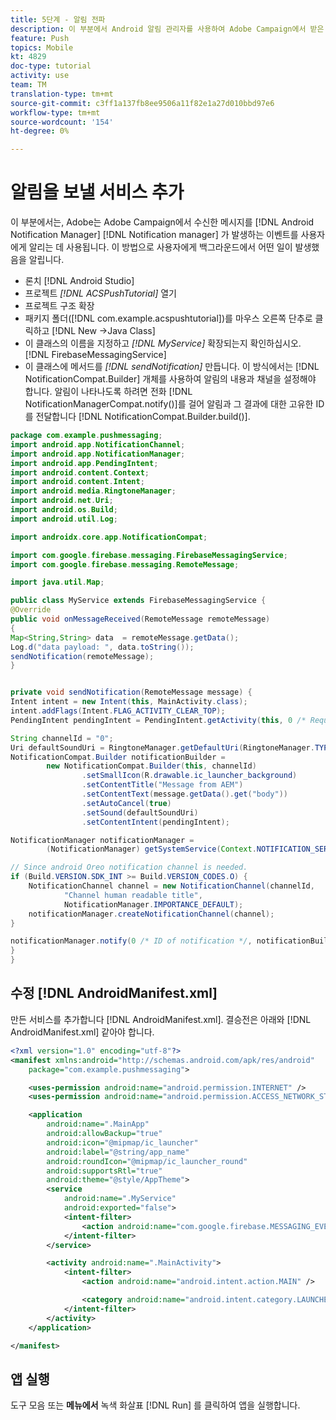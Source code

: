 ```yaml
---
title: 5단계 - 알림 전파
description: 이 부분에서 Android 알림 관리자를 사용하여 Adobe Campaign에서 받은 메시지를 전파합니다.Firebase
feature: Push
topics: Mobile
kt: 4829
doc-type: tutorial
activity: use
team: TM
translation-type: tm+mt
source-git-commit: c3ff1a137fb8ee9506a11f82e1a27d010bbd97e6
workflow-type: tm+mt
source-wordcount: '154'
ht-degree: 0%

---
```


# 알림을 보낼 서비스 추가

이 부분에서는, Adobe는 Adobe Campaign에서 수신한 메시지를 [!DNL Android Notification Manager] [!DNL Notification manager] 가 발생하는 이벤트를 사용자에게 알리는 데 사용됩니다.
이 방법으로 사용자에게 백그라운드에서 어떤 일이 발생했음을 알립니다.

* 론치 [!DNL Android Studio]
* 프로젝트 *[!DNL ACSPushTutorial]* 열기
* 프로젝트 구조 확장
* 패키지 폴더([!DNL com.example.acspushtutorial])를 마우스 오른쪽 단추로 클릭하고 [!DNL New ->Java Class]
* 이 클래스의 이름을 지정하고 *[!DNL MyService]* 확장되는지 확인하십시오. [!DNL FirebaseMessagingService]
* 이 클래스에 메서드를 *[!DNL sendNotification]* 만듭니다. 이 방식에서는 [!DNL NotificationCompat.Builder] 개체를 사용하여 알림의 내용과 채널을 설정해야 합니다. 알림이 나타나도록 하려면 전화 [!DNL NotificationManagerCompat.notify()]를 걸어 알림과 그 결과에 대한 고유한 ID를 전달합니다 [!DNL NotificationCompat.Builder.build()].

```java
package com.example.pushmessaging;
import android.app.NotificationChannel;
import android.app.NotificationManager;
import android.app.PendingIntent;
import android.content.Context;
import android.content.Intent;
import android.media.RingtoneManager;
import android.net.Uri;
import android.os.Build;
import android.util.Log;

import androidx.core.app.NotificationCompat;

import com.google.firebase.messaging.FirebaseMessagingService;
import com.google.firebase.messaging.RemoteMessage;

import java.util.Map;

public class MyService extends FirebaseMessagingService {
@Override
public void onMessageReceived(RemoteMessage remoteMessage)
{
Map<String,String> data  = remoteMessage.getData();
Log.d("data payload: ", data.toString());
sendNotification(remoteMessage);
}


private void sendNotification(RemoteMessage message) {
Intent intent = new Intent(this, MainActivity.class);
intent.addFlags(Intent.FLAG_ACTIVITY_CLEAR_TOP);
PendingIntent pendingIntent = PendingIntent.getActivity(this, 0 /* Request code */, intent, PendingIntent.FLAG_ONE_SHOT);

String channelId = "0";
Uri defaultSoundUri = RingtoneManager.getDefaultUri(RingtoneManager.TYPE_NOTIFICATION);
NotificationCompat.Builder notificationBuilder =
        new NotificationCompat.Builder(this, channelId)
                .setSmallIcon(R.drawable.ic_launcher_background)
                .setContentTitle("Message from AEM")
                .setContentText(message.getData().get("body"))
                .setAutoCancel(true)
                .setSound(defaultSoundUri)
                .setContentIntent(pendingIntent);

NotificationManager notificationManager =
        (NotificationManager) getSystemService(Context.NOTIFICATION_SERVICE);

// Since android Oreo notification channel is needed.
if (Build.VERSION.SDK_INT >= Build.VERSION_CODES.O) {
    NotificationChannel channel = new NotificationChannel(channelId,
            "Channel human readable title",
            NotificationManager.IMPORTANCE_DEFAULT);
    notificationManager.createNotificationChannel(channel);
}

notificationManager.notify(0 /* ID of notification */, notificationBuilder.build());
}
}
```

## 수정 [!DNL AndroidManifest.xml]

만든 서비스를 추가합니다 [!DNL AndroidManifest.xml]. 결승전은 아래와 [!DNL AndroidManifest.xml] 같아야 합니다.

```xml
<?xml version="1.0" encoding="utf-8"?>
<manifest xmlns:android="http://schemas.android.com/apk/res/android"
    package="com.example.pushmessaging">

    <uses-permission android:name="android.permission.INTERNET" />
    <uses-permission android:name="android.permission.ACCESS_NETWORK_STATE" />

    <application
        android:name=".MainApp"
        android:allowBackup="true"
        android:icon="@mipmap/ic_launcher"
        android:label="@string/app_name"
        android:roundIcon="@mipmap/ic_launcher_round"
        android:supportsRtl="true"
        android:theme="@style/AppTheme">
        <service
            android:name=".MyService"
            android:exported="false">
            <intent-filter>
                <action android:name="com.google.firebase.MESSAGING_EVENT" />
            </intent-filter>
        </service>

        <activity android:name=".MainActivity">
            <intent-filter>
                <action android:name="android.intent.action.MAIN" />

                <category android:name="android.intent.category.LAUNCHER" />
            </intent-filter>
        </activity>
    </application>

</manifest>
```

## 앱 실행

도구 모음 또는 **메뉴에서** 녹색 화살표 [!DNL Run] 를 클릭하여 앱을 실행합니다.
